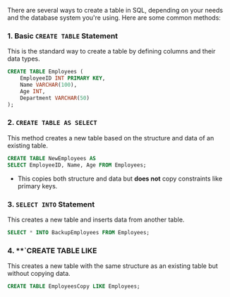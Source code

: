 There are several ways to create a table in SQL, depending on your needs and the database system you're using. Here are some common methods:

### 1. **Basic `CREATE TABLE` Statement**

This is the standard way to create a table by defining columns and their data types.

```sql
CREATE TABLE Employees (
    EmployeeID INT PRIMARY KEY,
    Name VARCHAR(100),
    Age INT,
    Department VARCHAR(50)
);
```

### 2. **`CREATE TABLE AS SELECT`**

This method creates a new table based on the structure and data of an existing table.

```sql
CREATE TABLE NewEmployees AS
SELECT EmployeeID, Name, Age FROM Employees;
```

- This copies both structure and data but **does not** copy constraints like primary keys.

### 3. **`SELECT INTO` Statement**

This creates a new table and inserts data from another table.

```sql
SELECT * INTO BackupEmployees FROM Employees;
```

### 4. **`CREATE TABLE LIKE

This creates a new table with the same structure as an existing table but without copying data.

```sql
CREATE TABLE EmployeesCopy LIKE Employees;
```
